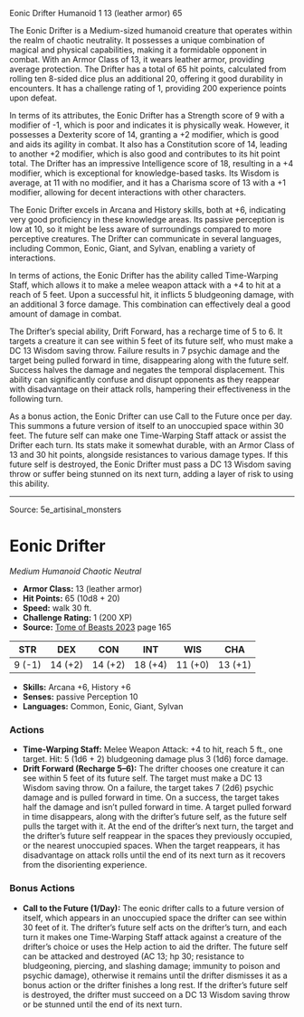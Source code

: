 <MonsterName/>Eonic Drifter</MonsterName>
<CreatureType/>Humanoid</CreatureType>
<CR/>1</CR>
<AC/>13 (leather armor)</AC>
<HP/>65</HP>
<summary>The Eonic Drifter is a Medium-sized humanoid creature that operates within the realm of chaotic neutrality. It possesses a unique combination of magical and physical capabilities, making it a formidable opponent in combat. With an Armor Class of 13, it wears leather armor, providing average protection. The Drifter has a total of 65 hit points, calculated from rolling ten 8-sided dice plus an additional 20, offering it good durability in encounters. It has a challenge rating of 1, providing 200 experience points upon defeat. </summary>

<detail>

In terms of its attributes, the Eonic Drifter has a Strength score of 9 with a modifier of -1, which is poor and indicates it is physically weak. However, it possesses a Dexterity score of 14, granting a +2 modifier, which is good and aids its agility in combat. It also has a Constitution score of 14, leading to another +2 modifier, which is also good and contributes to its hit point total. The Drifter has an impressive Intelligence score of 18, resulting in a +4 modifier, which is exceptional for knowledge-based tasks. Its Wisdom is average, at 11 with no modifier, and it has a Charisma score of 13 with a +1 modifier, allowing for decent interactions with other characters.

The Eonic Drifter excels in Arcana and History skills, both at +6, indicating very good proficiency in these knowledge areas. Its passive perception is low at 10, so it might be less aware of surroundings compared to more perceptive creatures. The Drifter can communicate in several languages, including Common, Eonic, Giant, and Sylvan, enabling a variety of interactions.

In terms of actions, the Eonic Drifter has the ability called Time-Warping Staff, which allows it to make a melee weapon attack with a +4 to hit at a reach of 5 feet. Upon a successful hit, it inflicts 5 bludgeoning damage, with an additional 3 force damage. This combination can effectively deal a good amount of damage in combat.

The Drifter’s special ability, Drift Forward, has a recharge time of 5 to 6. It targets a creature it can see within 5 feet of its future self, who must make a DC 13 Wisdom saving throw. Failure results in 7 psychic damage and the target being pulled forward in time, disappearing along with the future self. Success halves the damage and negates the temporal displacement. This ability can significantly confuse and disrupt opponents as they reappear with disadvantage on their attack rolls, hampering their effectiveness in the following turn.

As a bonus action, the Eonic Drifter can use Call to the Future once per day. This summons a future version of itself to an unoccupied space within 30 feet. The future self can make one Time-Warping Staff attack or assist the Drifter each turn. Its stats make it somewhat durable, with an Armor Class of 13 and 30 hit points, alongside resistances to various damage types. If this future self is destroyed, the Eonic Drifter must pass a DC 13 Wisdom saving throw or suffer being stunned on its next turn, adding a layer of risk to using this ability.</detail>



---

Source: 5e_artisinal_monsters

# Eonic Drifter

*Medium* *Humanoid* *Chaotic Neutral*

- **Armor Class:** 13 (leather armor)
- **Hit Points:** 65 (10d8 + 20)
- **Speed:** walk 30 ft.
- **Challenge Rating:** 1 (200 XP)
- **Source:** [Tome of Beasts 2023](https://koboldpress.com/kpstore/product/tome-of-beasts-1-2023-edition/) page 165

| STR | DEX | CON | INT | WIS | CHA |
| --- | --- | --- | --- | --- | --- |
| 9 (-1) | 14 (+2) | 14 (+2) | 18 (+4) | 11 (+0) | 13 (+1) |

- **Skills:** Arcana +6, History +6
- **Senses:** passive Perception 10
- **Languages:** Common, Eonic, Giant, Sylvan

### Actions

- **Time-Warping Staff:** Melee Weapon Attack: +4 to hit, reach 5 ft., one target. Hit: 5 (1d6 + 2) bludgeoning damage plus 3 (1d6) force damage.
- **Drift Forward (Recharge 5–6):** The drifter chooses one creature it can see within 5 feet of its future self. The target must make a DC 13 Wisdom saving throw. On a failure, the target takes 7 (2d6) psychic damage and is pulled forward in time. On a success, the target takes half the damage and isn’t pulled forward in time. A target pulled forward in time disappears, along with the drifter’s future self, as the future self pulls the target with it. At the end of the drifter’s next turn, the target and the drifter’s future self reappear in the spaces they previously occupied, or the nearest unoccupied spaces. When the target reappears, it has disadvantage on attack rolls until the end of its next turn as it recovers from the disorienting experience.

### Bonus Actions

- **Call to the Future (1/Day):** The eonic drifter calls to a future version of itself, which appears in an unoccupied space the drifter can see within 30 feet of it. The drifter’s future self acts on the drifter’s turn, and each turn it makes one Time-Warping Staff attack against a creature of the drifter’s choice or uses the Help action to aid the drifter. The future self can be attacked and destroyed (AC 13; hp 30; resistance to bludgeoning, piercing, and slashing damage; immunity to poison and psychic damage), otherwise it remains until the drifter dismisses it as a bonus action or the drifter finishes a long rest. If the drifter’s future self is destroyed, the drifter must succeed on a DC 13 Wisdom saving throw or be stunned until the end of its next turn.


